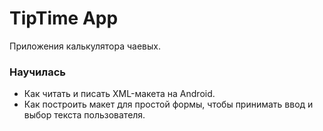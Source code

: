 # TipTime App

Приложения калькулятора чаевых.

### Научилась
- Как читать и писать XML-макета на Android.
- Как построить макет для простой формы, чтобы принимать ввод и выбор текста пользователя.
